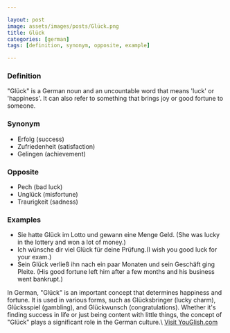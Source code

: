 ```yaml
---

layout: post
image: assets/images/posts/Glück.png
title: Glück
categories: [german]
tags: [definition, synonym, opposite, example]

---
```


### Definition

"Glück" is a German noun and an uncountable word that means 'luck' or 'happiness'. It can also refer to something that brings joy or good fortune to someone.

### Synonym 

- Erfolg (success)
- Zufriedenheit (satisfaction)
- Gelingen (achievement)

### Opposite

- Pech (bad luck)
- Unglück (misfortune)
- Traurigkeit (sadness)

### Examples

- Sie hatte Glück im Lotto und gewann eine Menge Geld. (She was lucky in the lottery and won a lot of money.)
- Ich wünsche dir viel Glück für deine Prüfung.(I wish you good luck for your exam.)
- Sein Glück verließ ihn nach ein paar Monaten und sein Geschäft ging Pleite. (His good fortune left him after a few months and his business went bankrupt.) 

In German, "Glück" is an important concept that determines happiness and fortune. It is used in various forms, such as Glücksbringer (lucky charm), Glücksspiel (gambling), and Glückwunsch (congratulations). Whether it's finding success in life or just being content with little things, the concept of "Glück" plays a significant role in the German culture.\ <a id="yg-widget-0" class="youglish-widget" data-query="Glück" data-lang="german" data-components="8412" data-auto-start="0" data-bkg-color="theme_light" data-title="How%20to%20pronounce%20Glück%20in%20German"  rel="nofollow" href="https://youglish.com">Visit YouGlish.com</a><script async src="https://youglish.com/public/emb/widget.js" charset="utf-8"></script>